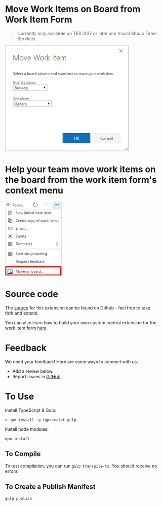 # Move Work Items on Board from Work Item Form

> Currently only available on TFS 2017 or later and Visual Studio Team Services. 

![Dialog](img/dialog.png)

# Help your team move work items on the board from the work item form's context menu 
![Context menu](img/context-menu.png)

# Source code 

The [source](https://github.com/mikebranstein/vsts-extension-board-form) for this extension can be found on Github - feel free to take, fork and extend. 

You can also learn how to build your own custom control extension for the work item form [here](https://www.visualstudio.com/en-us/docs/integrate/extensions/develop/custom-control). 

# Feedback 

We need your feedback! Here are some ways to connect with us:

* Add a review below.
* Report issues in [GitHub](https://github.com/mikebranstein/vsts-extension-board-form/issues).

# To Use

Install TypeScript & Gulp:

```
> npm install -g typescript gulp
```

Install node modules:

```
npm install
```

## To Compile

To test compilation, you can run `gulp transpile-ts`. You should receive no errors.

## To Create a Publish Manifest

```
gulp publish
```